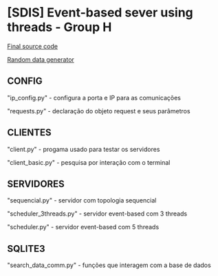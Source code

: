 # [SDIS] Event-based sever using threads - Group H

[Final source code](https://github.com/diogoteixeira1998/SDIS_client_server/tree/main/SourceCode_finalVersion)

[Random data generator](http://www.randat.com/)


## CONFIG
"ip_config.py"    - configura a porta e IP para as comunicações

"requests.py"     - declaração do objeto request e seus parâmetros

## CLIENTES
"client.py"       - progama usado para testar os servidores

"client_basic.py" - pesquisa por interação com o terminal

## SERVIDORES
"sequencial.py"         - servidor com topologia sequencial

"scheduler_3threads.py" - servidor event-based com 3 threads

"scheduler.py"          - servidor event-based com 5 threads

## SQLITE3
"search_data_comm.py"   - funções que interagem com a base de dados
